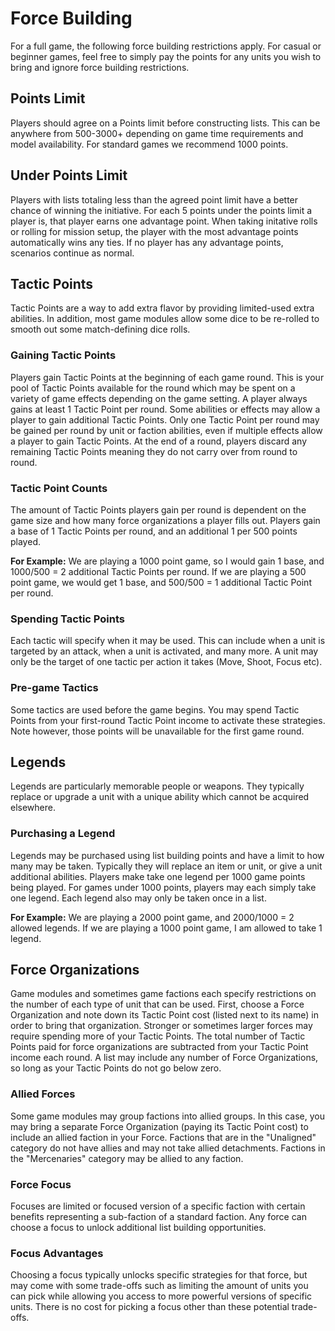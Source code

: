 # Force Building
For a full game, the following force building restrictions apply. For casual or beginner games, feel free to simply pay the points for any units you wish to bring and ignore force building restrictions.
## Points Limit
Players should agree on a Points limit before constructing lists. This can be anywhere from 500-3000+ depending on game time requirements and model availability.
For standard games we recommend 1000 points.
## Under Points Limit
Players with lists totaling less than the agreed point limit have a better chance of winning the initiative. For each 5 points under the points limit a player is, that player earns one advantage point. When taking initative rolls or rolling for mission setup, the player with the most advantage points automatically wins any ties. If no player has any advantage points, scenarios continue as normal.
## Tactic Points
Tactic Points are a way to add extra flavor by providing limited-used extra abilities. In addition, most game modules allow some dice to be re-rolled to smooth out some match-defining dice rolls.
### Gaining Tactic Points
Players gain Tactic Points at the beginning of each game round. This is your pool of Tactic Points available for the round which may be spent on a variety of game effects depending on the game setting. A player always gains at least 1 Tactic Point per round. Some abilities or effects may allow a player to gain additional Tactic Points. Only one Tactic Point per round may be gained per round by unit or faction abilities, even if multiple effects allow a player to gain Tactic Points. At the end of a round, players discard any remaining Tactic Points meaning they do not carry over from round to round.

### Tactic Point Counts
The amount of Tactic Points players gain per round is dependent on the game size and how many force organizations a player fills out. Players gain a base of 1 Tactic Points per round, and an additional 1 per 500 points played.

__For Example:__ We are playing a 1000 point game, so I would gain 1 base, and 1000/500 = 2 additional Tactic Points per round. If we are playing a 500 point game, we would get 1 base, and 500/500 = 1 additional Tactic Point per round.
### Spending Tactic Points
Each tactic will specify when it may be used. This can include when a unit is targeted by an attack, when a unit is activated, and many more. A unit may only be the target of one tactic per action it takes (Move, Shoot, Focus etc).

### Pre-game Tactics
Some tactics are used before the game begins. You may spend Tactic Points from your first-round Tactic Point income to activate these strategies. Note however, those points will be unavailable for the first game round.

## Legends
Legends are particularly memorable people or weapons. They typically replace or upgrade a unit with a unique ability which cannot be acquired elsewhere.

### Purchasing a Legend
Legends may be purchased using list building points and have a limit to how many may be taken. Typically they will replace an item or unit, or give a unit additional abilities. Players make take one legend per 1000 game points being played. For games under 1000 points, players may each simply take one legend. Each legend also may only be taken once in a list.

__For Example:__ We are playing a 2000 point game, and 2000/1000 = 2 allowed legends. If we are playing a 1000 point game, I am allowed to take 1 legend.

## Force Organizations
Game modules and sometimes game factions each specify restrictions on the number of each type of unit that can be used. First, choose a Force Organization and note down its Tactic Point cost (listed next to its name) in order to bring that organization. Stronger or sometimes larger forces may require spending more of your Tactic Points. The total number of Tactic Points paid for force organizations are subtracted from your Tactic Point income each round. A list may include any number of Force Organizations, so long as your Tactic Points do not go below zero.
### Allied Forces
Some game modules may group factions into allied groups. In this case, you may bring a separate Force Organization (paying its Tactic Point cost) to include an allied faction in your Force. Factions that are in the "Unaligned" category do not have allies and may not take allied detachments. Factions in the "Mercenaries" category may be allied to any faction.
### Force Focus
Focuses are limited or focused version of a specific faction with certain benefits representing a sub-faction of a standard faction. Any force can choose a focus to unlock additional list building opportunities.
### Focus Advantages
Choosing a focus typically unlocks specific strategies for that force, but may come with some trade-offs such as limiting the amount of units you can pick while allowing you access to more powerful versions of specific units. There is no cost for picking a focus other than these potential trade-offs.